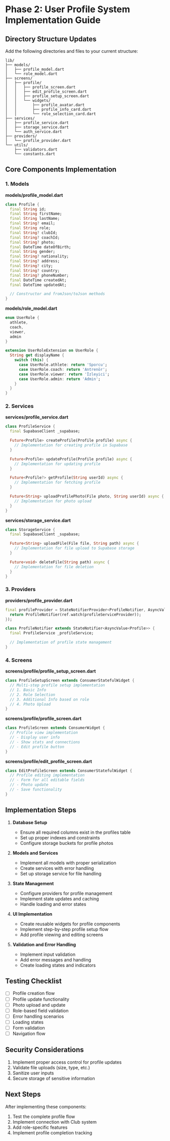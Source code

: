 # Phase 2: User Profile System Implementation Guide

## Directory Structure Updates

Add the following directories and files to your current structure:

```
lib/
├── models/
│   ├── profile_model.dart
│   └── role_model.dart
├── screens/
│   ├── profile/
│   │   ├── profile_screen.dart
│   │   ├── edit_profile_screen.dart
│   │   ├── profile_setup_screen.dart
│   │   └── widgets/
│   │       ├── profile_avatar.dart
│   │       ├── profile_info_card.dart
│   │       └── role_selection_card.dart
├── services/
│   ├── profile_service.dart
│   ├── storage_service.dart
│   └── auth_service.dart
├── providers/
│   └── profile_provider.dart
└── utils/
    ├── validators.dart
    └── constants.dart
```

## Core Components Implementation

### 1. Models

**models/profile_model.dart**
```dart
class Profile {
  final String id;
  final String firstName;
  final String lastName;
  final String? email;
  final String role;
  final String? clubId;
  final String? coachId;
  final String? photo;
  final DateTime dateOfBirth;
  final String gender;
  final String? nationality;
  final String? address;
  final String? city;
  final String? country;
  final String? phoneNumber;
  final DateTime createdAt;
  final DateTime updatedAt;

  // Constructor and fromJson/toJson methods
}
```

**models/role_model.dart**
```dart
enum UserRole {
  athlete,
  coach,
  viewer,
  admin
}

extension UserRoleExtension on UserRole {
  String get displayName {
    switch (this) {
      case UserRole.athlete: return 'Sporcu';
      case UserRole.coach: return 'Antrenör';
      case UserRole.viewer: return 'İzleyici';
      case UserRole.admin: return 'Admin';
    }
  }
}
```

### 2. Services

**services/profile_service.dart**
```dart
class ProfileService {
  final SupabaseClient _supabase;

  Future<Profile> createProfile(Profile profile) async {
    // Implementation for creating profile in Supabase
  }

  Future<Profile> updateProfile(Profile profile) async {
    // Implementation for updating profile
  }

  Future<Profile?> getProfile(String userId) async {
    // Implementation for fetching profile
  }

  Future<String> uploadProfilePhoto(File photo, String userId) async {
    // Implementation for photo upload
  }
}
```

**services/storage_service.dart**
```dart
class StorageService {
  final SupabaseClient _supabase;

  Future<String> uploadFile(File file, String path) async {
    // Implementation for file upload to Supabase storage
  }

  Future<void> deleteFile(String path) async {
    // Implementation for file deletion
  }
}
```

### 3. Providers

**providers/profile_provider.dart**
```dart
final profileProvider = StateNotifierProvider<ProfileNotifier, AsyncValue<Profile>>((ref) {
  return ProfileNotifier(ref.watch(profileServiceProvider));
});

class ProfileNotifier extends StateNotifier<AsyncValue<Profile>> {
  final ProfileService _profileService;

  // Implementation of profile state management
}
```

### 4. Screens

**screens/profile/profile_setup_screen.dart**
```dart
class ProfileSetupScreen extends ConsumerStatefulWidget {
  // Multi-step profile setup implementation
  // 1. Basic Info
  // 2. Role Selection
  // 3. Additional Info based on role
  // 4. Photo Upload
}
```

**screens/profile/profile_screen.dart**
```dart
class ProfileScreen extends ConsumerWidget {
  // Profile view implementation
  // - Display user info
  // - Show stats and connections
  // - Edit profile button
}
```

**screens/profile/edit_profile_screen.dart**
```dart
class EditProfileScreen extends ConsumerStatefulWidget {
  // Profile editing implementation
  // - Form for all editable fields
  // - Photo update
  // - Save functionality
}
```

## Implementation Steps

1. **Database Setup**
   - Ensure all required columns exist in the profiles table
   - Set up proper indexes and constraints
   - Configure storage buckets for profile photos

2. **Models and Services**
   - Implement all models with proper serialization
   - Create services with error handling
   - Set up storage service for file handling

3. **State Management**
   - Configure providers for profile management
   - Implement state updates and caching
   - Handle loading and error states

4. **UI Implementation**
   - Create reusable widgets for profile components
   - Implement step-by-step profile setup flow
   - Add profile viewing and editing screens

5. **Validation and Error Handling**
   - Implement input validation
   - Add error messages and handling
   - Create loading states and indicators

## Testing Checklist

- [ ] Profile creation flow
- [ ] Profile update functionality
- [ ] Photo upload and update
- [ ] Role-based field validation
- [ ] Error handling scenarios
- [ ] Loading states
- [ ] Form validation
- [ ] Navigation flow

## Security Considerations

1. Implement proper access control for profile updates
2. Validate file uploads (size, type, etc.)
3. Sanitize user inputs
4. Secure storage of sensitive information

## Next Steps

After implementing these components:
1. Test the complete profile flow
2. Implement connection with Club system
3. Add role-specific features
4. Implement profile completion tracking
